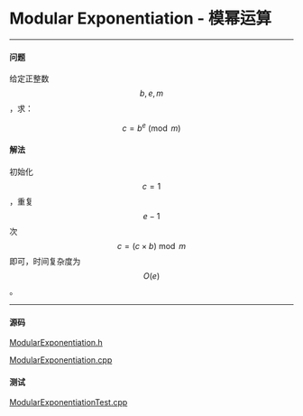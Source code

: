 <script type="text/javascript" src="https://cdnjs.cloudflare.com/ajax/libs/mathjax/2.7.1/MathJax.js?config=TeX-AMS-MML_HTMLorMML"></script>

# Modular Exponentiation - 模幂运算

--------

#### 问题

给定正整数$$ b, e, m $$，求：

$$
c = b^{e} \pmod{m}
$$

#### 解法

初始化$$ c = 1 $$，重复$$ e - 1 $$次$$ c = (c \times b) \bmod m $$即可，时间复杂度为$$ O(e) $$。

--------

#### 源码

[ModularExponentiation.h](https://github.com/linrongbin16/Way-to-Algorithm/blob/master/src/NumberTheory/ModularExponentiation.h)

[ModularExponentiation.cpp](https://github.com/linrongbin16/Way-to-Algorithm/blob/master/src/NumberTheory/ModularExponentiation.cpp)

#### 测试

[ModularExponentiationTest.cpp](https://github.com/linrongbin16/Way-to-Algorithm/blob/master/src/NumberTheory/ModularExponentiationTest.cpp)
